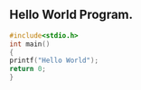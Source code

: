 ## Hello World Program.
```c
#include<stdio.h>
int main()
{
printf("Hello World");
return 0;
}
```

